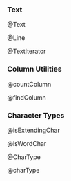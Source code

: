 ### Text

@Text

@Line

@TextIterator

### Column Utilities

@countColumn

@findColumn

### Character Types

@isExtendingChar

@isWordChar

@CharType

@charType

